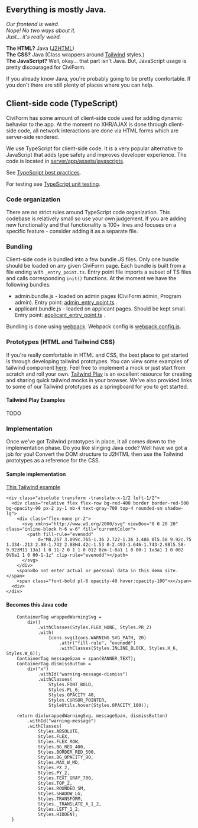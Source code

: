 
## Everything is mostly Java.

_Our frontend is weird._\
_Nope! No two ways about it._\
_Just... it's really weird._

**The HTML?** Java ([J2HTML](https://j2html.com))\
**The CSS?** Java (Class wrappers around [Tailwind](https://tailwindcss.com) styles.)\
**The JavaScript?** Well, okay... that part isn't Java. But, JavaScript usage is pretty discouraged for CiviForm.

If you already know Java, you're probably going to be pretty comfortable. If you don't there are still plenty of places where you can help.

## Client-side code (TypeScript)

CiviForm has some amount of client-side code used for adding dynamic behavior to
the app. At the moment no XHR/AJAX is done through client-side code, all network
interactions are done via HTML forms which are server-side rendered.

We use TypeScript for client-side code. It is a very popular alternative to JavaScript that adds type safety and improves developer experience. The code is located in [server/app/assets/javascripts](https://github.com/civiform/civiform/tree/main/server/app/assets/javascripts).

See [TypeScript best practices](development-standards.md#typescript-code).

For testing see [TypeScript unit testing](testing.md#typescript-unit-tests).


### Code organization

There are no strict rules around TypeScript code organization. This codebase is
relatively small so use your own judgement. If you are adding new functionality
and that functionality is 100+ lines and focuses on a specific feature -
consider adding it as a separate file.

### Bundling

Client-side code is bundled into a few bundle JS files. Only one bundle should
be loaded on any given CiviForm page. Each bundle is built from a file ending
with `_entry_point.ts`. Entry point file imports a subset of TS files and calls
corresponding `init()` functions. At the moment we have the following bundles:

* admin.bundle.js - loaded on admin pages (CiviForm admin, Program admin). Entry
  point: [admin_entry_point.ts](https://github.com/civiform/civiform/blob/main/server/app/assets/javascripts/admin_entry_point.ts)
  .
* applicant.bundle.js - loaded on applicant pages. Should be kept small. Entry
  point: [applicant_entry_point.ts](https://github.com/civiform/civiform/blob/main/server/app/assets/javascripts/applicant_entry_point.ts)
  .

Bundling is done using [webpack](https://webpack.js.org/). Webpack config is [webpack.config.js](https://github.com/civiform/civiform/blob/main/server/webpack.config.js).

### Prototypes (HTML and Tailwind CSS)

If you're really comfortable in HTML and CSS, the best place to get started is through developing tailwind prototypes. You can view some examples of tailwind component [here](https://tailwindcomponents.com/components). Feel free to implement a mock or just start from scratch and roll your own. [Tailwind Play](https://play.tailwindcss.com) is an excellent resource for creating and sharing quick tailwind mocks in your browser. We've also provided links to some of our Tailwind prototypes as a springboard for you to get started.

#### Tailwind Play Examples

TODO

### Implementation

Once we've got Tailwind prototypes in place, it all comes down to the implementation phase. Do you like slinging Java code? Well have we got a job for you! Convert the DOM structure to J2HTML then use the Tailwind prototypes as a reference for the CSS.

#### Sample implementation

[This Tailwind example](https://play.tailwindcss.com/ZVevfWqRdz)

```
<div class="absolute transform -translate-x-1/2 left-1/2">
  <div class="relative flex flex-row bg-red-400 border border-red-500 bg-opacity-90 px-2 py-1 mb-4 text-gray-700 top-4 rounded-sm shadow-lg">
    <div class="flex-none pr-2">
      <svg xmlns="http://www.w3.org/2000/svg" viewBox="0 0 20 20" class="inline-block h-6 w-6" fill="currentColor">
        <path fill-rule="evenodd" 
            d="M8.257 3.099c.765-1.36 2.722-1.36 3.486 0l5.58 9.92c.75 1.334-.213 2.98-1.742 2.98H4.42c-1.53 0-2.493-1.646-1.743-2.98l5.58-9.92zM11 13a1 1 0 11-2 0 1 1 0 012 0zm-1-8a1 1 0 00-1 1v3a1 1 0 002 0V6a1 1 0 00-1-1z" clip-rule="evenodd"></path>
      </svg>
    </div>
    <span>Do not enter actual or personal data in this demo site.</span>
    <span class="font-bold pl-6 opacity-40 hover:opacity-100">x</span>
  <div>
</div>
```

#### Becomes this Java code

```
    ContainerTag wrappedWarningSvg =
        div()
            .withClasses(Styles.FLEX_NONE, Styles.PR_2)
            .with(
                Icons.svg(Icons.WARNING_SVG_PATH, 20)
                    .attr("fill-rule", "evenodd")
                    .withClasses(Styles.INLINE_BLOCK, Styles.H_6, Styles.W_6));
    ContainerTag messageSpan = span(BANNER_TEXT);
    ContainerTag dismissButton =
        div("x")
            .withId("warning-message-dismiss")
            .withClasses(
                Styles.FONT_BOLD,
                Styles.PL_6,
                Styles.OPACITY_40,
                Styles.CURSOR_POINTER,
                StyleUtils.hover(Styles.OPACITY_100));

    return div(wrappedWarningSvg, messageSpan, dismissButton)
        .withId("warning-message")
        .withClasses(
            Styles.ABSOLUTE,
            Styles.FLEX,
            Styles.FLEX_ROW,
            Styles.BG_RED_400,
            Styles.BORDER_RED_500,
            Styles.BG_OPACITY_90,
            Styles.MAX_W_MD,
            Styles.PX_2,
            Styles.PY_2,
            Styles.TEXT_GRAY_700,
            Styles.TOP_2,
            Styles.ROUNDED_SM,
            Styles.SHADOW_LG,
            Styles.TRANSFORM,
            Styles._TRANSLATE_X_1_2,
            Styles.LEFT_1_2,
            Styles.HIDDEN);
  }
```
